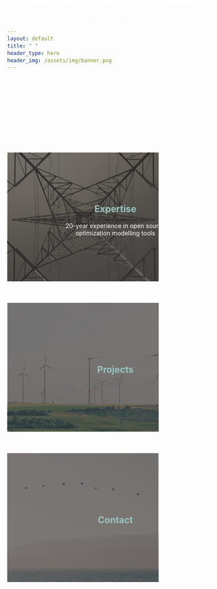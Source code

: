 ```yaml
---
layout: default
title: " "
header_type: hero
header_img: /assets/img/banner.png
---
```


<div style="text-align: center; margin-top: -300px">
  <img src="/assets/img/logo.svg" alt="Nodal-Tools logo" style="max-width: 350px;">
  <p style="color: white; font-size: clamp(1rem, 2vw, 1.4rem);">Modelling solutions, research and innovation for a sustainable energy system</p>
</div>

<div style="height: 300px;"></div>

<div style="position: relative; text-align: center">
  <a href="/expertise/">
    <img src="/assets/img/background_expertize.png" alt="Expertise" style="width: 70%; max-width: 700px; max-height: 300px; object-fit: cover; display: block;">
    <div style="position: absolute; top: 50%; left: 50%; transform: translate(-50%, -50%); color: white;">
      <h2 style="color: #9bc4beff;">Expertise</h2>
      <p>20-year experience in open source optimization modelling tools</p>
    </div>
  </a>
</div>

<div style="height: 50px;"></div>

<div style="position: relative; text-align: center">
  <a href="/projects/">
    <img src="/assets/img/background_projects.png" alt="Projects" style="width: 70%; max-width: 700px; max-height: 300px; object-fit: cover; display: block;">
    <div style="position: absolute; top: 50%; left: 50%; transform: translate(-50%, -50%); color: white;">
      <h2 style="color: #9bc4beff;">Projects</h2>
    </div>
  </a>
</div>

<div style="height: 50px;"></div>

<div style="position: relative; text-align: center">
  <a href="/contact/">
    <img src="/assets/img/background_contact.png" alt="Contact" style="width: 70%; max-width: 700px; max-height: 300px; object-fit: cover; display: block;">
    <div style="position: absolute; top: 50%; left: 50%; transform: translate(-50%, -50%); color: white;">
      <h2 style="color: #9bc4beff;">Contact</h2>
    </div>
  </a>
</div>
